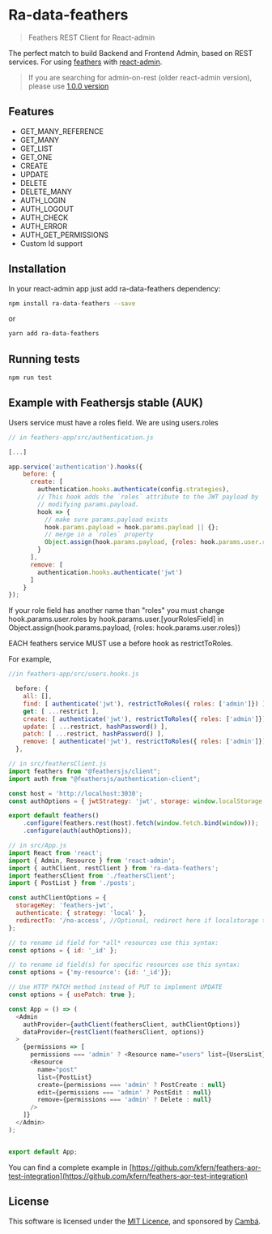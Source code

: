# Ra-data-feathers

> Feathers REST Client for React-admin

The perfect match to build Backend and Frontend Admin, based on REST services.
For using [feathers](https://www.feathersjs.com) with [react-admin](https://github.com/marmelab/react-admin).

> If you are searching for admin-on-rest (older react-admin version), please use [1.0.0 version](https://github.com/josx/ra-data-feathers/releases/tag/v1.0.0)

## Features
* GET_MANY_REFERENCE
* GET_MANY
* GET_LIST
* GET_ONE
* CREATE
* UPDATE
* DELETE
* DELETE_MANY
* AUTH_LOGIN
* AUTH_LOGOUT
* AUTH_CHECK
* AUTH_ERROR
* AUTH_GET_PERMISSIONS
* Custom Id support

## Installation

In your react-admin app just add ra-data-feathers dependency:

```sh
npm install ra-data-feathers --save
```

or

```sh
yarn add ra-data-feathers
```

## Running tests

```sh
npm run test

```

## Example with Feathersjs stable (AUK)

Users service must have a roles field. We are using users.roles

```js
// in feathers-app/src/authentication.js

[...]

app.service('authentication').hooks({
    before: {
      create: [
        authentication.hooks.authenticate(config.strategies),
        // This hook adds the `roles` attribute to the JWT payload by
        // modifying params.payload.
        hook => {
          // make sure params.payload exists
          hook.params.payload = hook.params.payload || {};
          // merge in a `roles` property
          Object.assign(hook.params.payload, {roles: hook.params.user.roles});
        }
      ],
      remove: [
        authentication.hooks.authenticate('jwt')
      ]
    }
});

```

If your role field has another name than "roles" you must change hook.params.user.roles by hook.params.user.[yourRolesField] in Object.assign(hook.params.payload, {roles: hook.params.user.roles})

EACH feathers service MUST use a before hook as restrictToRoles.

For example,

```js
//in feathers-app/src/users.hooks.js

  before: {
    all: [],
    find: [ authenticate('jwt'), restrictToRoles({ roles: ['admin']}) ],
    get: [ ...restrict ],
    create: [ authenticate('jwt'), restrictToRoles({ roles: ['admin']}), hashPassword() ],
    update: [ ...restrict, hashPassword() ],
    patch: [ ...restrict, hashPassword() ],
    remove: [ authenticate('jwt'), restrictToRoles({ roles: ['admin']}) ]
  },

```


```js
// in src/feathersClient.js
import feathers from "@feathersjs/client";
import auth from "@feathersjs/authentication-client";

const host = 'http://localhost:3030';
const authOptions = { jwtStrategy: 'jwt', storage: window.localStorage };

export default feathers()
    .configure(feathers.rest(host).fetch(window.fetch.bind(window)));
    .configure(auth(authOptions));
```

```js
// in src/App.js
import React from 'react';
import { Admin, Resource } from 'react-admin';
import { authClient, restClient } from 'ra-data-feathers';
import feathersClient from './feathersClient';
import { PostList } from './posts';

const authClientOptions = {
  storageKey: 'feathers-jwt',
  authenticate: { strategy: 'local' },
  redirectTo: '/no-access', //Optional, redirect here if localstorage token check fails on navigation
};

// to rename id field for *all* resources use this syntax:
const options = { id: '_id' };

// to rename id field(s) for specific resources use this syntax:
const options = {'my-resource': {id: '_id'}};

// Use HTTP PATCH method instead of PUT to implement UPDATE
const options = { usePatch: true };

const App = () => (
  <Admin
    authProvider={authClient(feathersClient, authClientOptions)}
    dataProvider={restClient(feathersClient, options)}
  >
    {permissions => [
      permissions === 'admin' ? <Resource name="users" list={UsersList} /> : null,
      <Resource
        name="post"
        list={PostList}
        create={permissions === 'admin' ? PostCreate : null}
        edit={permissions === 'admin' ? PostEdit : null}
        remove={permissions === 'admin' ? Delete : null}
      />
    ]}
  </Admin>
);


export default App;
```

You can find a complete example in [https://github.com/kfern/feathers-aor-test-integration](https://github.com/kfern/feathers-aor-test-integration)

## License

This software is licensed under the [MIT Licence](LICENSE), and sponsored by [Cambá](https://www.camba.coop).
